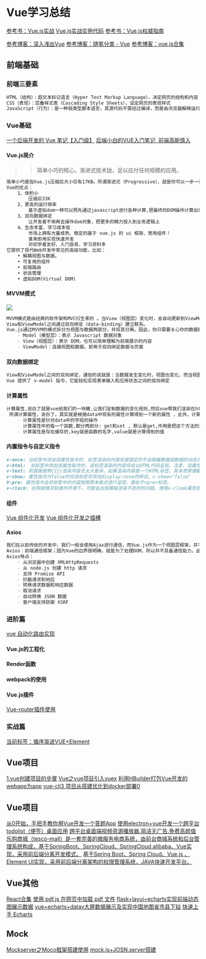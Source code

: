 # Vue学习总结
[参考书：Vue.js实战](https://www.baidu.com) [Vue.js实战实例代码](https://github.com/icarusion/vue-book)
[参考书：Vue.js权威指南](https://www.baidu.com)

[参考博客：深入浅出Vue](https://www.cnblogs.com/By-ruoyu/category/1378905.html)
[参考博客：随笔分类 - Vue](https://www.cnblogs.com/Yunya-Cnblogs/category/1803872.html)
[参考博客：vue.js合集](https://www.cnblogs.com/danvic712/p/9549100.html)
## 前端基础
### 前端三要素
```markdown
HTML（结构）：超文本标记语言（Hyper Text Markup Language），决定网页的结构和内容
CSS（表现）：层叠样式表（Cascading Style Sheets），设定网页的表现样式
JavaScript（行为）：是一种弱类型脚本语言，其源代码不需经过编译，而是由浏览器解释运行，用于控制网页的行为
```
### Vue基础
[一个后端开发的 Vue 笔记【入门级】](https://www.cnblogs.com/ideal-20/p/13624713.html)
[后端小白的VUE入门笔记, 前端高能慎入](https://www.cnblogs.com/ZhuChangwu/p/11303521.html)
#### Vue.js简介
>> 简单小巧的核心，渐进式技术拢，足以应付任何规模的应用。
```markdown
简单小巧是指Vue.js压缩后大小仅有17KB。所谓渐进式（Progressive），就是你可以一步一步、有阶段性地来使用Vue.js，不必一开始就使用所有的东西。
Vue的优点：
    1、体积小
        压缩后33K
    2、更高的运行效率
        基于虚拟dom一种可以预先通过javascript进行各种计算,把最终的DOM操作计算出来并优化的技术，由于这个DOM操作属于预处理操作，并没有真实的操作DOM，所以叫做虚拟DOM。
    3、双向数据绑定
        让开发者不用再去操作dom对象，把更多的精力投入到业务逻辑上
    4、生态丰富、学习成本低
        市场上拥有大量成熟、稳定的基于 vue.js 的 ui 框架、常用组件！
        拿来即用实现快速开发
        对初学者友好、入门容易、学习资料多
它提供了现代Web开发中常见的高级功能，比如：
    • 解耦视图与数据。
    • 可复用的组件
    • 前端路由
    • 状态管理
    • 虚拟DOM(Virtual DOM)
```
#### MVVM模式
![](https://p3-juejin.byteimg.com/tos-cn-i-k3u1fbpfcp/ff58572d768a495d9d1e2fc081a37a8e~tplv-k3u1fbpfcp-zoom-1.image)
```markdown
MVVM模式是由经典的软件架构MVC衍生来的 。当View（视图层）变化时，会自动更新到ViewModel（视图模型），反之亦然。
View和ViewModel之间通过双向绑定（data-binding）建立联系。
Vue.js通过MVVM的模式拆分为视图与数据两部分，并将其分离。因此，你只需要关心你的数据即可，DOM的事情Vue会帮你自动搞定。
    - Model（模型层）：表示 Javascript 数据对象
    - View（视图层）：表示 DOM，也可以简单理解为前端展示的内容
    - ViewModel：连接视图和数据，即用于双向绑定数据与页面
```
#### 双向数据绑定
```markdown
View和ViewModel之间的双向绑定，通俗的说就是：当数据发生变化时，视图也变化，而当视图发生变化的时候，数据也跟着变化。
Vue 提供了 v-model 指令，它能轻松实现表单输入和应用状态之间的双向绑定
```
#### 计算属性
```markdown
计算属性,说白了就是vue给我们的一块糖,让我们定制数据的变化规则,然后vue帮我们渲染在html页面上
 所谓计算属性，说白了，其实就是根据data中现有的属性计算得到一个新的属性 ，此外，计算属性函数是不需要我们手动执行的，会自动执行
    - 计算属性是针对data中的字段的操作
    - 计算属性中的每一个函数,都分两部分: get和set , 默认是get,作用是把这个方法的返回值渲染进页面, set方法,就是重新设置值, 然后get会重新渲染html
    - 计算属性是存在缓存的,key就是函数的名字,value就是计算得到的值
```
#### 内置指令与自定义指令
```markdown
v-once: 当标签中添加该属性指令时，标签渲染的内容将是固定的不会随着数据层数据的动态改变而进行改变。
v-html:　当标签中添加该属性指令时，该标签渲染的内容将会以HTML代码呈现。注意，该属性指令应该通过等号绑定一个数据。v-html="msg"
v-text: 和直接使用{{}}渲染内容无太大差异，如果渲染内容是一个HTML标签，其本质原理都是将<替换成&lt;，将>替换成&gt;。会预防XSS攻击。
v-show: 属性指令为false时将该标签将添加display:none的样式。v-show="false"
V-pre: 属性指令会将标签中的内容按照原本格式进行呈现，类似于<pre>标签。
v-clock: 在网络情况较差的环境下，可能会出现模板渲染不及时的问题。使用v-cloak属性指令可挡住{{}}模板语法，使用户获得更好的体验。
```
#### 组件
[Vue 组件化开发](https://www.cnblogs.com/Yunya-Cnblogs/p/14013159.html)
[Vue 组件化开发之插槽](https://www.cnblogs.com/Yunya-Cnblogs/p/14013464.html)
#### Axios
```markdown
我们在以前传统的开发中，我们一般会使用Ajax进行通信，而Vue.js作为一个视图层框架，并不支持Ajax的通信功能，所以可以使用Axios来实现Ajax的异步通信.
Axios：前端通信框架；因为Vue的边界很明确，就是为了处理DOM，所以并不具备通信能力，此时就需要额外使用一个通信框架与服务器交互；当然也可以直接选择使用JQuery提供的AJAX通信功能；
Axios特点：
    - 从浏览器中创建 XMLHttpRequests
    - 从 node.js 创建 http 请求
    - 支持 Promise API
    - 拦截请求和响应
    - 转换请求数据和响应数据
    - 取消请求
    - 自动转换 JSON 数据
    - 客户端支持防御 XSRF
```
### 进阶篇
[vue 自动化路由实现](https://www.cnblogs.com/mianbaodaxia/p/11452123.html)
#### Vue.js的工程化
#### Render函数
#### webpack的使用
#### Vue.js插件
[Vue-router插件使用](https://www.cnblogs.com/Yunya-Cnblogs/p/14017686.html)

### 实战篇
[当前标签：循序渐进VUE+Element](https://www.cnblogs.com/wuhuacong/tag/%E5%BE%AA%E5%BA%8F%E6%B8%90%E8%BF%9BVUE%2BElement/)

## Vue项目
[1.vue创建项目的步骤](https://blog.csdn.net/weixin_42218847/article/details/81363421)
[Vue之vue项目引入vuex](https://blog.csdn.net/weixin_40736319/article/details/89379474)
[利用HBuilder打包Vue开发的webapp为app](https://www.cnblogs.com/dengyao-blogs/p/11532133.html)
[vue-cli3 项目从搭建优化到docker部署0](https://blog.csdn.net/QQ729533020/article/details/99713936?utm_source=app)
## Vue项目
[从0开始，手把手教你用Vue开发一个答题App](https://www.cnblogs.com/songboriceboy/p/13265777.html)
[使用electron+vue开发一个跨平台todolist（便签）桌面应用](https://www.cnblogs.com/xhznl/p/14004992.html)
[跨平台桌面端视频资源播放器.简洁无广告.免费高颜值](https://github.com/Hunlongyu/ZY-Player)
[乐购商城（tesco-mall）是一套完善的微服务电商系统，由前台商城系统和后台管理系统构成，基于SpringBoot、SpringCloud、SpringCloud alibaba、Vue实现，采用前后端分离开发模式。](https://github.com/Jerusalem01/tesco-mall)
[基于Spring Boot、Spring Cloud、Vue.js 、Element UI实现，采用前后端分离架构的权限管理系统，JAVA快速开发平台。](https://gitee.com/liuge1988/kitty)
## Vue其他
[React合集](https://www.cnblogs.com/strick/category/1455720.html)
[使用 pdf.js 在网页中加载 pdf 文件](https://www.cnblogs.com/SavionZhang/p/11757849.html)
[flask+layui+echarts实现前端动态图展示数据](https://www.cnblogs.com/huxiansheng/p/11611178.html)
[vue+echarts+datav大屏数据展示及实现中国地图省市县下钻](https://www.cnblogs.com/weijiutao/p/13977011.html)
[快速上手 Echarts](https://www.cnblogs.com/stormlong/p/10923747.html)

## Mock
[Mockserver之Moco框架搭建使用](https://www.cnblogs.com/Sweettesting/p/13860291.html)
[mock.js+JOSN.server搭建](https://www.cnblogs.com/kagol/p/14083230.html)
